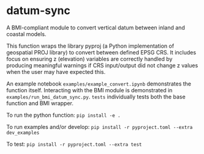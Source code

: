 # datum-sync
A BMI-compliant module to convert vertical datum between inland and coastal models.

This function wraps the library pyproj (a Python implementation of geospatial PROJ library) to convert between defined EPSG CRS. It includes focus on ensuring z (elevation) variables are correctly handled by producing meaningful warnings if CRS input/output did not change z values when the user may have expected this.

An example notebook `examples/example_convert.ipynb` demonstrates the function itself. Interacting with the BMI module is demonstrated in `examples/run_bmi_datum_sync.py`. `tests` individually tests both the base function and BMI wrapper.

To run the python function:
`pip install -e .`

To run examples and/or develop:
`pip install -r pyproject.toml --extra dev_examples`

To test:
`pip install -r pyproject.toml --extra test`
